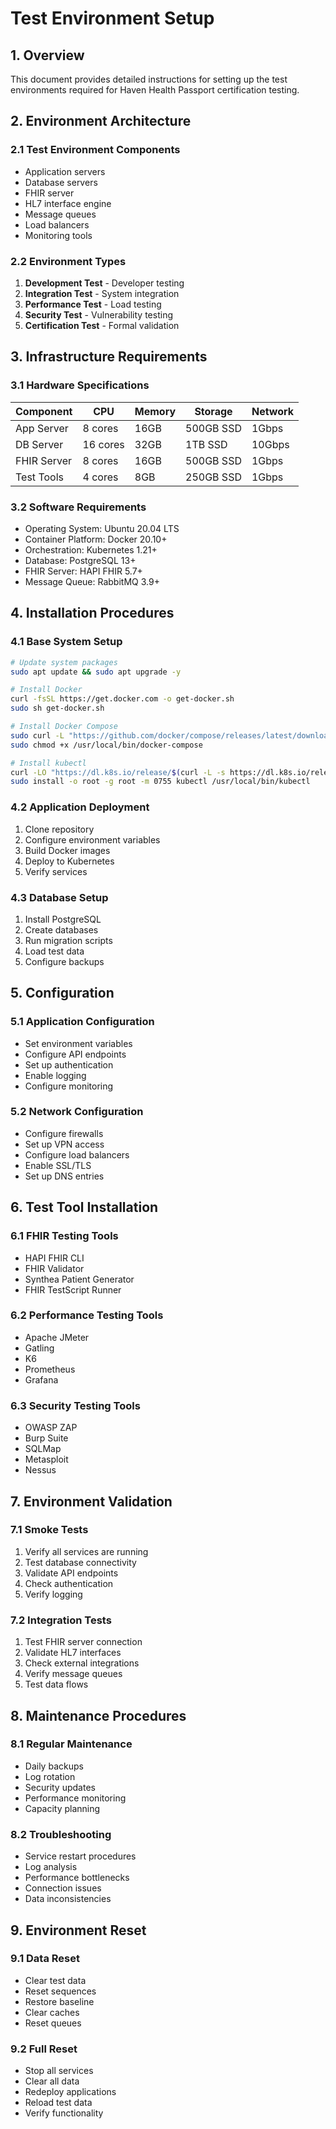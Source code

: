 # Test Environment Setup

## 1. Overview

This document provides detailed instructions for setting up the test environments required for Haven Health Passport certification testing.

## 2. Environment Architecture

### 2.1 Test Environment Components
- Application servers
- Database servers
- FHIR server
- HL7 interface engine
- Message queues
- Load balancers
- Monitoring tools

### 2.2 Environment Types
1. **Development Test** - Developer testing
2. **Integration Test** - System integration
3. **Performance Test** - Load testing
4. **Security Test** - Vulnerability testing
5. **Certification Test** - Formal validation

## 3. Infrastructure Requirements

### 3.1 Hardware Specifications
| Component | CPU | Memory | Storage | Network |
|-----------|-----|--------|---------|---------|
| App Server | 8 cores | 16GB | 500GB SSD | 1Gbps |
| DB Server | 16 cores | 32GB | 1TB SSD | 10Gbps |
| FHIR Server | 8 cores | 16GB | 500GB SSD | 1Gbps |
| Test Tools | 4 cores | 8GB | 250GB SSD | 1Gbps |

### 3.2 Software Requirements
- Operating System: Ubuntu 20.04 LTS
- Container Platform: Docker 20.10+
- Orchestration: Kubernetes 1.21+
- Database: PostgreSQL 13+
- FHIR Server: HAPI FHIR 5.7+
- Message Queue: RabbitMQ 3.9+

## 4. Installation Procedures

### 4.1 Base System Setup
```bash
# Update system packages
sudo apt update && sudo apt upgrade -y

# Install Docker
curl -fsSL https://get.docker.com -o get-docker.sh
sudo sh get-docker.sh

# Install Docker Compose
sudo curl -L "https://github.com/docker/compose/releases/latest/download/docker-compose-$(uname -s)-$(uname -m)" -o /usr/local/bin/docker-compose
sudo chmod +x /usr/local/bin/docker-compose

# Install kubectl
curl -LO "https://dl.k8s.io/release/$(curl -L -s https://dl.k8s.io/release/stable.txt)/bin/linux/amd64/kubectl"
sudo install -o root -g root -m 0755 kubectl /usr/local/bin/kubectl
```

### 4.2 Application Deployment
1. Clone repository
2. Configure environment variables
3. Build Docker images
4. Deploy to Kubernetes
5. Verify services

### 4.3 Database Setup
1. Install PostgreSQL
2. Create databases
3. Run migration scripts
4. Load test data
5. Configure backups

## 5. Configuration

### 5.1 Application Configuration
- Set environment variables
- Configure API endpoints
- Set up authentication
- Enable logging
- Configure monitoring

### 5.2 Network Configuration
- Configure firewalls
- Set up VPN access
- Configure load balancers
- Enable SSL/TLS
- Set up DNS entries

## 6. Test Tool Installation

### 6.1 FHIR Testing Tools
- HAPI FHIR CLI
- FHIR Validator
- Synthea Patient Generator
- FHIR TestScript Runner

### 6.2 Performance Testing Tools
- Apache JMeter
- Gatling
- K6
- Prometheus
- Grafana

### 6.3 Security Testing Tools
- OWASP ZAP
- Burp Suite
- SQLMap
- Metasploit
- Nessus

## 7. Environment Validation

### 7.1 Smoke Tests
1. Verify all services are running
2. Test database connectivity
3. Validate API endpoints
4. Check authentication
5. Verify logging

### 7.2 Integration Tests
1. Test FHIR server connection
2. Validate HL7 interfaces
3. Check external integrations
4. Verify message queues
5. Test data flows

## 8. Maintenance Procedures

### 8.1 Regular Maintenance
- Daily backups
- Log rotation
- Security updates
- Performance monitoring
- Capacity planning

### 8.2 Troubleshooting
- Service restart procedures
- Log analysis
- Performance bottlenecks
- Connection issues
- Data inconsistencies

## 9. Environment Reset

### 9.1 Data Reset
- Clear test data
- Reset sequences
- Restore baseline
- Clear caches
- Reset queues

### 9.2 Full Reset
- Stop all services
- Clear all data
- Redeploy applications
- Reload test data
- Verify functionality
